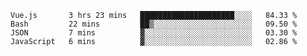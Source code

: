 <!--START_SECTION:waka-->

```text
Vue.js       3 hrs 23 mins   █████████████████████░░░░   84.33 %
Bash         22 mins         ██▒░░░░░░░░░░░░░░░░░░░░░░   09.50 %
JSON         7 mins          ▓░░░░░░░░░░░░░░░░░░░░░░░░   03.30 %
JavaScript   6 mins          ▓░░░░░░░░░░░░░░░░░░░░░░░░   02.86 %
```

<!--END_SECTION:waka-->
